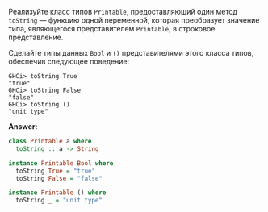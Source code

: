 Реализуйте класс типов ```Printable```, предоставляющий один метод ```toString```
— функцию одной переменной, которая преобразует значение типа, являющегося представителем ```Printable```,
в строковое представление.

Сделайте типы данных ```Bool``` и ```()``` представителями этого класса типов, обеспечив следующее поведение:
```
GHCi> toString True
"true"
GHCi> toString False
"false"
GHCi> toString ()
"unit type"
```

**Answer:**

```haskell
class Printable a where
  toString :: a -> String

instance Printable Bool where
  toString True = "true"
  toString False = "false"

instance Printable () where
  toString _ = "unit type"
```
